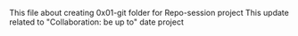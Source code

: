 This file about creating 0x01-git folder for Repo-session project
This update related to "Collaboration: be up to" date project
